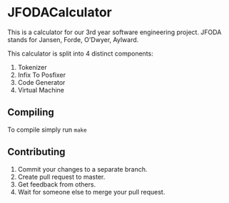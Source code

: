 # JFODACalculator

This is a calculator for our 3rd year software engineering project.
JFODA stands for Jansen, Forde, O'Dwyer, Aylward.

This calculator is split into 4 distinct components:
1. Tokenizer
2. Infix To Posfixer
3. Code Generator
4. Virtual Machine

## Compiling

To compile simply run
```make```

## Contributing
1. Commit your changes to a separate branch.
2. Create pull request to master.
3. Get feedback from others.
4. Wait for someone else to merge your pull request.